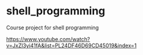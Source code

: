 # shell_programming
Course project for shell programming

https://www.youtube.com/watch?v=JxZl3yi41fA&list=PL24DF46D69CD45019&index=1
